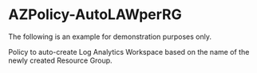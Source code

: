 # AZPolicy-AutoLAWperRG

The following is an example for demonstration purposes only.

Policy to auto-create Log Analytics Workspace based on the name of the newly created Resource Group.

